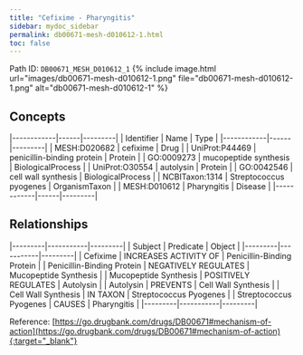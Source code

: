 ```yaml
---
title: "Cefixime - Pharyngitis"
sidebar: mydoc_sidebar
permalink: db00671-mesh-d010612-1.html
toc: false 
---
```



Path ID: `DB00671_MESH_D010612_1`
{% include image.html url="images/db00671-mesh-d010612-1.png" file="db00671-mesh-d010612-1.png" alt="db00671-mesh-d010612-1" %}

## Concepts

|------------|------|---------|
| Identifier | Name | Type    |
|------------|------|---------|
| MESH:D020682 | cefixime | Drug |
| UniProt:P44469 | penicillin-binding protein | Protein |
| GO:0009273 | mucopeptide synthesis | BiologicalProcess |
| UniProt:O30554 | autolysin | Protein |
| GO:0042546 | cell wall synthesis | BiologicalProcess |
| NCBITaxon:1314 | Streptococcus pyogenes | OrganismTaxon |
| MESH:D010612 | Pharyngitis | Disease |
|------------|------|---------|

## Relationships

|---------|-----------|---------|
| Subject | Predicate | Object  |
|---------|-----------|---------|
| Cefixime | INCREASES ACTIVITY OF | Penicillin-Binding Protein |
| Penicillin-Binding Protein | NEGATIVELY REGULATES | Mucopeptide Synthesis |
| Mucopeptide Synthesis | POSITIVELY REGULATES | Autolysin |
| Autolysin | PREVENTS | Cell Wall Synthesis |
| Cell Wall Synthesis | IN TAXON | Streptococcus Pyogenes |
| Streptococcus Pyogenes | CAUSES | Pharyngitis |
|---------|-----------|---------|

Reference: [https://go.drugbank.com/drugs/DB00671#mechanism-of-action](https://go.drugbank.com/drugs/DB00671#mechanism-of-action){:target="_blank"}